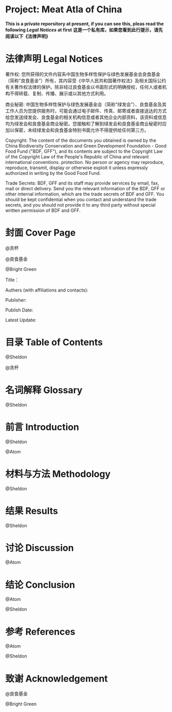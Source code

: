 # **Project: Meat Atla of China**

**This is a private reporsitory at present, if you can see this, pleas read the following _Legal Notices_ at first**
**这是一个私有库，如果您看到此行提示，请先阅读以下《法律声明》**

# 法律声明 Legal Notices

著作权: 您所获得的文件内容系中国生物多样性保护与绿色发展基金会良食基金（简称“良食基金”）所有，其内容受《中华人民共和国著作权法》及相关国际公约有关著作权法律的保护。除非经过良食基金以书面形式的明确授权，任何人或者机构不得转载、复制、传播、展示或以其他方式利用。 

商业秘密: 中国生物多样性保护与绿色发展基金会（简称“绿发会”）、良食基金及其工作人员为您提供服务时，可能会通过电子邮件、传真、邮寄或者直接送达的方式给您发送绿发会、良食基金的相关机构信息或者其他企业内部资料，该资料或信息均为绿发会和良食基金商业秘密。您接触和了解到绿发会和良食基金商业秘密时应加以保密，未经绿发会和良食基金特别书面允许不得提供给任何第三方。

Copyright: The content of the documents you obtained is owned by the China Biodiversity Conservation and Green Development Foundation - Good Food Fund ("BDF, GFF"), and its contents are subject to the Copyright Law of the Copyright Law of the People's Republic of China and relevant international conventions. protection. No person or agency may reproduce, reproduce, transmit, display or otherwise exploit it unless expressly authorized in writing by the Good Food Fund.

Trade Secrets: BDF, GFF and its staff may provide services by email, fax, mail or direct delivery. Send you the relevant information of the BDF, GFF or other internal information, which are the trade secrets of  BDF and GFF. You should be kept confidential when you contact and understand the trade secrets, and you should not provide it to any third party without special written permission of  BDF and GFF.

# **封面 Cover Page**
@贪杯

@良食基金

@Bright Green

Title：

Authers (with affiliations and contacts):

Publisher:

Publish Date:

Latest Update:


# **目录 Table of Contents**
@Sheldon

@贪杯

# **名词解释 Glossary**
@Sheldon


# **前言 Introduction**
@Sheldon

@Atom

# **材料与方法 Methodology**
@Sheldon


# **结果 Results**
@Sheldon

# **讨论 Discussion**
@Atom

# **结论 Conclusion**

@Atom

@Sheldon

# **参考 References**

@Atom

@Sheldon

# **致谢 Acknowledgement**

@良食基金

@Bright Green



